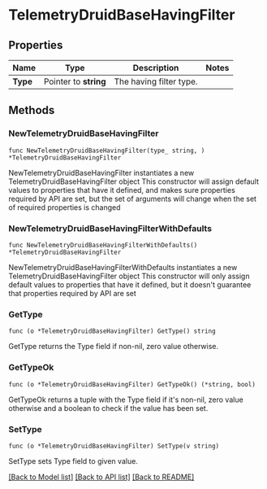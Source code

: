 # TelemetryDruidBaseHavingFilter

## Properties

Name | Type | Description | Notes
------------ | ------------- | ------------- | -------------
**Type** | Pointer to **string** | The having filter type. | 

## Methods

### NewTelemetryDruidBaseHavingFilter

`func NewTelemetryDruidBaseHavingFilter(type_ string, ) *TelemetryDruidBaseHavingFilter`

NewTelemetryDruidBaseHavingFilter instantiates a new TelemetryDruidBaseHavingFilter object
This constructor will assign default values to properties that have it defined,
and makes sure properties required by API are set, but the set of arguments
will change when the set of required properties is changed

### NewTelemetryDruidBaseHavingFilterWithDefaults

`func NewTelemetryDruidBaseHavingFilterWithDefaults() *TelemetryDruidBaseHavingFilter`

NewTelemetryDruidBaseHavingFilterWithDefaults instantiates a new TelemetryDruidBaseHavingFilter object
This constructor will only assign default values to properties that have it defined,
but it doesn't guarantee that properties required by API are set

### GetType

`func (o *TelemetryDruidBaseHavingFilter) GetType() string`

GetType returns the Type field if non-nil, zero value otherwise.

### GetTypeOk

`func (o *TelemetryDruidBaseHavingFilter) GetTypeOk() (*string, bool)`

GetTypeOk returns a tuple with the Type field if it's non-nil, zero value otherwise
and a boolean to check if the value has been set.

### SetType

`func (o *TelemetryDruidBaseHavingFilter) SetType(v string)`

SetType sets Type field to given value.



[[Back to Model list]](../README.md#documentation-for-models) [[Back to API list]](../README.md#documentation-for-api-endpoints) [[Back to README]](../README.md)


